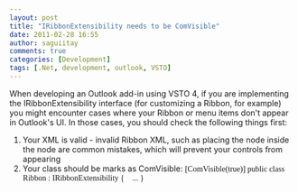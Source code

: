 ```yaml
---
layout: post
title: "IRibbonExtensibility needs to be ComVisible"
date: 2011-02-28 16:55
author: saguiitay
comments: true
categories: [Development]
tags: [.Net, development, outlook, VSTO]
---
```

When developing an Outlook add-in using VSTO 4, if you are implementing the IRibbonExtensibility interface (for customizing a Ribbon, for example) you might encounter cases where your Ribbon or menu items don't appear in Outlook's UI.
 In those cases, you should check the following things first:
1.  Your XML is valid - invalid Ribbon XML, such as placing the <span style="font-family:&quot;"></span>node inside the <span style="font-family:&quot;"></span>node are common mistakes, which will prevent your controls from appearing
2.  Your class should be marks as ComVisible:
    <span style="font-family:&quot;">[ComVisible(true)]
    public class Ribbon : IRibbonExtensibility
    {
       ...
    }</span>



